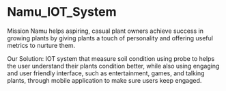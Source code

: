 # Namu_IOT_System

Mission 
Namu helps aspiring, casual plant owners achieve success in growing plants by giving plants a touch of personality and offering useful metrics to nurture them.

Our Solution:
IOT system that measure soil condition using probe to helps the user understand their plants condition better, while also using engaging and user friendly interface, such as entertainment, games, and talking plants,  through mobile application to make sure users keep engaged.
